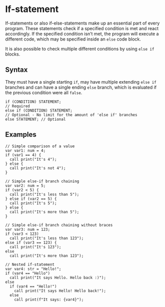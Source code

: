 # If-statement

If-statements or also if-else-statements make up an essential part of every program. These statements check if a
specified condition is met and react accordingly. If the specified condition isn’t met, the program will execute a
different code, which may be specified inside an `else` code block.

It is also possible to check multiple different conditions by using `else if` blocks.

## Syntax

They must have a single starting `if`, may have multiple extending `else if` branches and can have a single ending `else` branch, which is evaluated if the previous condition were all `false`.

```kipper
if (CONDITION) STATEMENT;
// Required
else if (CONDITION) STATEMENT;
// Optional - No limit for the amount of 'else if' branches
else STATEMENT; // Optional
```

## Examples

```kipper
// Simple comparison of a value
var var1: num = 4;
if (var1 == 4) {
  call print("It's 4");
} else {
  call print("It's not 4");
}

// Simple else-if branch chaining
var var2: num = 5;
if (var2 < 5) {
  call print("It's less than 5");
} else if (var2 == 5) {
  call print("It's 5");
} else {
  call print("It's more than 5");
}

// Simple else-if branch chaining without braces
var var3: num = 123;
if (var3 < 123)
  call print("It's less than 123");
else if (var3 == 123) {
  call print("It's 123");
else
  call print("It's more than 123");

// Nested if-statement
var var4: str = "Hello!";
if (var4 == "Hello")
  call print("It says Hello. Hello back :)");
else
  if (var4 == "Hello!")
    call print("It says Hello! Hello back!");
  else
    call print(f"It says: {var4}");
```
